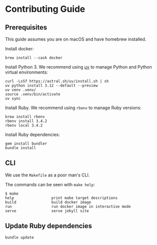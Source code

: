 # Contributing Guide

## Prerequisites

This guide assumes you are on macOS and have homebrew installed.

Install docker:

```shell
brew install --cask docker
```

Install Python 3. We recommend using [uv](https://docs.astral.sh/uv/#installation) to manage
Python and Python virtual environments:

```shell
curl -LsSf https://astral.sh/uv/install.sh | sh
uv python install 3.12 --default --preview
uv venv .venv/
source .venv/bin/activate
uv sync
```

Install Ruby. We recommend using `rbenv` to manage Ruby versions:

```shell
brew install rbenv
rbenv install 3.4.2
rbenv local 3.4.2
```

Install Ruby dependencies:

```shell
gem install bundler
bundle install
```

## CLI

We use the `Makefile` as a poor man's CLI.

The commands can be seen with `make help`:

```shell
$ make
help                 print make target descriptions
build                build docker image
run                  run docker image in interactive mode
serve                serve jekyll site
```

## Update Ruby dependencies

```shell
bundle update
```
